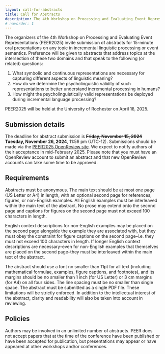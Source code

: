 ```yaml
---
layout: call-for-abstracts
title: Call for Abstracts
description: The 4th Workshop on Processing and Evaluating Event Representations
# navorder: 1
---
```


The organizers of the 4th Workshop on Processing and Evaluating Event Representations (PEER2025) invite submission of abstracts for 15-minute oral presentations on any topic in incremental linguistic processing or event semantics. Preference will be given to abstracts that address topics at the intersection of these two domains and that speak to the following (or related) questions:

1. What symbolic and continuous representations are necessary for capturing different aspects of linguistic meaning?
2. How do we determine the psycholinguistic validity of such representations to better understand incremental processing in humans?
3. How might the psycholinguistically valid representations be deployed during incremental language processing? 

PEER2025 will be held at the University of Rochester on April 18, 2025.

## Submission details

The deadline for abstract submission is <s><b>Friday, November 15, 2024</b></s> **Tuesday, November 26, 2024**, 11:59 pm (UTC-12). Submissions should be made via the [PEER2025 OpenReview site](https://openreview.net/group?id=PEER/2025/Workshop). We expect to notify authors of their acceptance in mid-February 2025. Please note that you must have an OpenReview account to submit an abstract and that new OpenReview accounts can take some time to be approved. 

## Requirements

Abstracts must be anonymous. The main text should be at most one page (US Letter or A4) in length, with an optional second page for references, figures, or non-English examples. All English examples must be interleaved within the main text of the abstract. No prose may extend onto the second page and captions for figures on the second page must not exceed 100 characters in length.

English context descriptions for non-English examples may be placed on the second page alongside the example they are associated with, but they must obey the constraint for figure captions on the second page–i.e. they must not exceed 100 characters in length. If longer English context descriptions are necessary–even for non-English examples that themselves are placed on the second page–they must be interleaved within the main text of the abstract.

The abstract should use a font no smaller than 11pt for all text (including mathematical formulae, examples, figure captions, and footnotes), and its margins should be no smaller than 1 inch (for US Letter) or 3 cm margins (for A4) on all four sides. The line spacing must be no smaller than single space. The abstract must be submitted as a single PDF file. These limitations will be strictly enforced. In addition to the intellectual interest of the abstract, clarity and readability will also be taken into account in reviewing.

## Policies

Authors may be involved in an unlimited number of abstracts. PEER does not accept papers that at the time of the conference have been published or have been accepted for publication, but presentations may appear or have appeared at other workshops and/or conferences.
